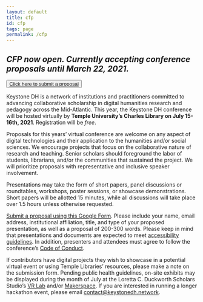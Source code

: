 ```yaml
---
layout: default
title: cfp
id: cfp
tags: page
permalink: /cfp
---
```


## ***CFP now open. Currently accepting conference proposals until March 22, 2021.***

<button role="button" class="button-dark-blue" aria-label="open submit proposal form">
    <a href="https://docs.google.com/forms/d/e/1FAIpQLSdH3ffORyI2n3INxtBAD_rjBHV4boWinkvhJ_jLNduRYzJhpA/viewform">Click here to submit a proposal</a>
</button>

Keystone DH is a network of institutions and practitioners committed to advancing collaborative scholarship in digital humanities research and pedagogy across the Mid-Atlantic. This year, the Keystone DH conference will be hosted virtually by **Temple University’s Charles Library on July 15-16th, 2021**. Registration will be *free*.

Proposals for this years’ virtual conference are welcome on any aspect of digital technologies and their application to the humanities and/or social sciences. We encourage projects that focus on the collaborative nature of research and teaching. Senior scholars should foreground the labor of students, librarians, and/or the communities that sustained the project. We will prioritize proposals with representative and inclusive speaker involvement.

Presentations may take the form of short papers, panel discussions or roundtables, workshops, poster sessions, or showcase demonstrations. Short papers will be allotted 15 minutes, while all discussions will take place over 1.5 hours unless otherwise requested. 

[Submit a proposal using this Google Form](https://docs.google.com/forms/d/e/1FAIpQLSdH3ffORyI2n3INxtBAD_rjBHV4boWinkvhJ_jLNduRYzJhpA/viewform). Please include your name, email address, institutional affiliation, title, and type of your proposed presentation, as well as a proposal of 200-300 words. Please keep in mind that presentations and documents are expected to meet [accessibility guidelines](https://www.diglib.org/dlf-events/2016forum/guide-to-creating-accessible-presentations/). In addition, presenters and attendees must agree to follow the conference’s [Code of Conduct](/code).

If contributors have digital projects they wish to showcase in a potential virtual event or using Temple Libraries’ resources, please make a note on the submission form. Pending public health guidelines, on-site exhibits may be displayed during the month of July at the Loretta C. Duckworth Scholars Studio’s [VR Lab](https://library.temple.edu/spaces/34) and/or [Makerspace](https://library.temple.edu/spaces/28). If you are interested in running a longer hackathon event, please email contact@keystonedh.network.
